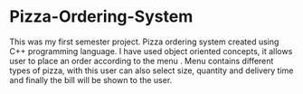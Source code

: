 # Pizza-Ordering-System
This was my first semester project. Pizza ordering system created using C++ programming language. I have used object oriented concepts, 
it allows user to place an order according to the menu . Menu contains different types of pizza, with this user can also select size, quantity and delivery time 
and finally the bill will be shown to the user.
